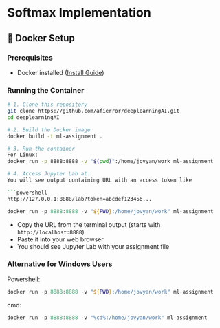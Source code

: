 # Softmax Implementation

## 🐳 Docker Setup

### Prerequisites
- Docker installed ([Install Guide](https://docs.docker.com/get-docker/))

### Running the Container
```bash
# 1. Clone this repository
git clone https://github.com/afierror/deeplearningAI.git
cd deeplearningAI

# 2. Build the Docker image
docker build -t ml-assignment .

# 3. Run the container
For Linux:
docker run -p 8888:8888 -v "$(pwd)":/home/jovyan/work ml-assignment

# 4. Access Jupyter Lab at:
You will see output containing URL with an access token like

```powershell
http://127.0.0.1:8888/lab?token=abcdef123456...
```

```powershell
docker run -p 8888:8888 -v "${PWD}:/home/jovyan/work" ml-assignment
```

* Copy the URL from the terminal output (starts with ```http://localhost:8888```)
* Paste it into your web browser
* You should see Jupyter Lab with your assignment file

### Alternative for Windows Users
Powershell:
```powershell
docker run -p 8888:8888 -v "${PWD}:/home/jovyan/work" ml-assignment
```
cmd:
```powershell
docker run -p 8888:8888 -v "%cd%:/home/jovyan/work" ml-assignment
```
